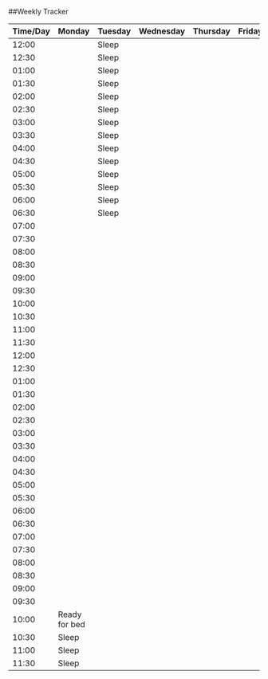 ##Weekly Tracker

Time/Day | Monday | Tuesday | Wednesday | Thursday | Friday 
--- | --- | --- |--- | --- | ---
12:00 | |Sleep | | | 
12:30 | |Sleep | |
01:00 | |Sleep | |
01:30 | |Sleep | |
02:00 | |Sleep | |
02:30 | |Sleep | |
03:00 | |Sleep | |
03:30 | |Sleep | |
04:00 | |Sleep | |
04:30 | |Sleep | |
05:00 | |Sleep | |
05:30 | |Sleep | |
06:00 | |Sleep | |
06:30 | |Sleep | |
07:00 | | | |
07:30 | | | |
08:00 | | | |
08:30 | | | |
09:00 | | | |
09:30 | | | |
10:00 | | | |
10:30 | | | |
11:00 | | | |
11:30 | | | |
12:00 | | | |
12:30 | | | |
01:00 | | | |
01:30 | | | |
02:00 | | | |
02:30 | | | |
03:00 | | | |
03:30 | | | |
04:00 | | | |
04:30 | | | |
05:00 | | | |
05:30 | | | |
06:00 | | | |
06:30 | | | |
07:00 | | | |
07:30 | | | |
08:00 | | | |
08:30 | | | |
09:00 | | | |
09:30 | | | |
10:00 |Ready for bed | | |
10:30 |Sleep | | |
11:00 |Sleep | | |
11:30 |Sleep | | |
